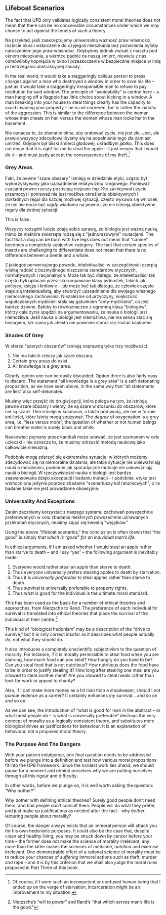 ## Lifeboat Scenarios

The fact that UPB only validates logically consistent moral theories does not mean that there can be no conceivable circumstances under which we may choose to act *against* the tenets of such a theory.

Na przykład, jeśli zaakceptujemy uniwersalną ważność praw własności, rozbicie okna i wskoczenie do czyjegoś mieszkania bez pozwolenia byłoby naruszeniem jego praw własności. Gdybyśmy jednak zwisali z masztu pod oknem mieszkania, a wkrótce padnie na naszą śmierć, niewielu z nas odmówiłoby kopnięcia w okno i przeskoczenia w bezpieczne miejsce w imię przestrzegania abstrakcyjnej zasady.

In the real world, it would take a staggeringly callous person to press charges against a man who destroyed a window in order to save his life – just as it would take a staggeringly irresponsible man to refuse to pay restitution for said window. The principle of “avoidability” is central here – a man hanging off a flagpole has little choice about kicking in a window. A man breaking into your house to steal things clearly has the capacity to avoid invading your property – he is not cornered, but is rather the *initiator* of the aggression. This is similar to the difference between the woman whose man cheats on her, versus the woman whose man locks her in the basement.

Nie oznacza to, że złamanie okna, aby uratować życie, nie jest złe. Jest, ale prawie wszyscy zdecydowalibyśmy się na popełnienie tego zła zamiast umrzeć. Gdybym był bliski śmierci głodowej, ukradłbym jabłko. This does not mean that it is *right* for me to steal the apple – it just means that I would do it – and must justly accept the consequences of my theft.[^10]

### Grey Areas

Fakt, że pewne "szare obszary" istnieją w dziedzinie etyki, często był wykorzystywany jako uzasadnienie relatywizmu rangowego. Ponieważ czasami pewne rzeczy pozostają niejasne (np. Kto zainicjował użycie przemocy) i ponieważ nie jest możliwe określenie obiektywnych i dokładnych reguł dla każdej możliwej sytuacji, często wysuwa się wniosek, że nic nie może być *nigdy* wiadomo na pewno i że nie istnieją obiektywne reguły dla *żadnej* sytuacji.

This is false.

Wszyscy rozsądni ludzie zdają sobie sprawę, że biologia jest ważną nauką, mimo że niektóre zwierzęta rodzą się z "jednorazowymi" mutacjami. The fact that a dog can be born with five legs does not mean that “canine” becomes a completely subjective category. The fact that certain species of insects are challenging to differentiate does not mean that there is no difference between a beetle and a whale.

Z jakiegoś perwersyjnego powodu, intelektualiści w szczególności czerpią wielką radość z bezmyślnego niszczenia standardów etycznych, normatywnych i racjonalnych. Może tak być dlatego, że intelektualiści tak często byli opłacani przez skorumpowane klasy jednostek, takich jak politycy, księża i królowie - lub może być tak dlatego, że człowiek często staje się intelektualistą, aby stworzyć uzasadnienie dla swojego własnego niemoralnego zachowania. Niezależnie od przyczyny, większość współczesnych myślicieli stała się gatunkiem "anty-myśliciela", co jest bardzo dziwne. Byłoby to równoznaczne z ogromną klasą "biologów", którzy całe życie spędzili na argumentowaniu, że nauka o biologii jest niemożliwa. Jeśli nauka o biologii jest niemożliwa, nie ma sensu stać się biologiem, tak samo jak ateista nie powinien starać się zostać kapłanem.

### Shades Of Grey

W sferze "szarych obszarów" istnieją naprawdę tylko trzy możliwości.

1. Nie ma takich rzeczy jak szare obszary.
2. Certain grey areas do exist.
3. All knowledge is a grey area.

Clearly, option one can be easily discarded. Option three is also fairly easy to discard. The statement “all knowledge is a grey area” is a self-detonating proposition, as we have seen above, in the same way that “all statements are lies” also self-detonates.

Musimy więc przejść do drugiej opcji, która polega na tym, że istnieją pewne szare obszary i wiemy, że są szare w stosunku do obszarów, które nie są szare. Tlen istnieje w kosmosie, a także pod wodą, ale nie w formie ani ilości, które Istoty mogą spożywać. The *degree* of oxygenation is a grey area, i.e. “less versus more”; the question of whether or not human beings can breathe water is surely black and white.

Naukowiec pojmany przez kanibali może udawać, że jest szamanem w celu ucieczki - nie oznacza to, że musimy odrzucić metodę naukową jako całkowicie nieważną.

Podobnie mogą zdarzyć się ekstremalne sytuacje, w których możemy zdecydować się na niemoralne działania, ale takie sytuacje nie unieważniają nauki o moralności, podobnie jak sporadyczne mutacje nie unieważniają nauki o biologii. W rzeczywistości nauka o biologii jest bardzo zaawansowana dzięki akceptacji i badaniu mutacji - i podobnie, etyka jest wzmocniona jedynie poprzez zbadanie "scenariuszy kół ratunkowych", o ile badanie takie nie jest prowadzone obsesyjnie.

### Universality And Exceptions

Zanim zaczniemy korzystać z naszego systemu zachowań powszechnie preferowanych w celu zbadania niektórych powszechnie uznawanych przekonań etycznych, musimy zająć się kwestią "wyjątków."

Using the above “lifeboat scenarios,” the conclusion is often drawn that “the good” is simply *that which is “good” for an individual man’s life*.

In ethical arguments, if I am asked whether I would steal an apple rather than starve to death – and I say “yes” – the following argument is inevitably made:

1. Everyone would rather steal an apple than starve to death.
2. Thus everyone universally prefers stealing apples to death by starvation.
3. Thus it is *universally preferable* to steal apples rather than starve to death.
4. Thus survival is universally preferable to property rights.
5. Thus what is good for the individual is the ultimate moral standard.

This has been used as the basis for a number of ethical theories and approaches, from Nietzsche to Rand. The preference of each individual for survival is translated into ethical theories that place the survival of the individual at their centre.[^11]

This kind of “biological hedonism” may be a description of the “drive to survive,” but it is only correct insofar as it describes what people actually *do*, not what they *should* do.

It also introduces a completely unscientific subjectivism to the question of morality. For instance, if it is morally permissible to steal food when you are starving, how much food can you steal? How hungry do you have to be? Can you steal food that is not nutritious? How nutritious does the food have to be in order to justify stealing it? How long after stealing one meal are you allowed to steal another meal? Are you allowed to steal meals rather than look for work or appeal to charity?

Also, if I can make more money as a hit man than a shopkeeper, should I not pursue violence as a career? It certainly enhances *my* survival... and so on and so on.

As we can see, the introduction of “what is good for man in the abstract – or what most people do – is what is universally preferable” destroys the very concept of morality as a logically consistent theory, and substitutes mere biological drives as justifications for behaviour. It is an explanation of behaviour, not a proposed moral theory.

### The Purpose And The Dangers

With your patient indulgence, one final question needs to be addressed before we plunge into a definition and test how various moral propositions fit into the UPB framework. Since the hardest work lies ahead, we should pause for a moment and remind ourselves why we are putting ourselves through all this rigour and difficulty.

In other words, before we plunge on, it is well worth asking the question: “Why bother?”

Why bother with defining ethical theories? Surely good people don’t need them, and bad people don’t consult them. People will do what they prefer, and just make up justifications as needed after the fact – why *bother* lecturing people about morality?

Of course, the danger always exists that an immoral person will attack you for his own hedonistic purposes. It could also be the case that, despite clean and healthy living, you may be struck down by cancer before your time – the former does not make the science of morality irrelevant, any more than the latter makes the sciences of medicine, nutrition and exercise irrelevant. One demonstrable effect of a rational science of morality must be to reduce your chances of *suffering* immoral actions such as theft, murder and rape – and it is by this criterion that we shall also judge the moral rules proposed in Part Three of this book.

[^10]: Of course, if I were such an incompetent or confused human being that I ended up on the verge of starvation, incarceration might be an improvement to my situation.

[^11]: Nietzsche’s “will to power” and Rand’s “that which serves man’s life is the good.”